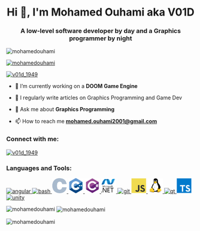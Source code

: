 <h1 align="center">Hi 👋, I'm Mohamed Ouhami aka V01D</h1>
<h3 align="center">A low-level software developer by day and a Graphics programmer by night</h3>

<p align="left"> <img src="https://komarev.com/ghpvc/?username=mohamedouhami&label=Profile%20views&color=0e75b6&style=flat" alt="mohamedouhami" /> </p>

<p align="left"> <a href="https://github.com/ryo-ma/github-profile-trophy"><img src="https://github-profile-trophy.vercel.app/?username=mohamedouhami" alt="mohamedouhami" /></a> </p>

<p align="left"> <a href="https://twitter.com/v01d_1949" target="blank"><img src="https://img.shields.io/twitter/follow/v01d_1949?logo=twitter&style=for-the-badge" alt="v01d_1949" /></a> </p>

- 🔭 I’m currently working on a **DOOM Game Engine**

- 📝 I regularly write articles on Graphics Programming and Game Dev

- 💬 Ask me about **Graphics Programming**

- 📫 How to reach me **mohamed.ouhami2001@gmail.com**

<h3 align="left">Connect with me:</h3>
<p align="left">
<a href="https://twitter.com/v01d_1949" target="blank"><img align="center" src="https://raw.githubusercontent.com/rahuldkjain/github-profile-readme-generator/master/src/images/icons/Social/twitter.svg" alt="v01d_1949" height="30" width="40" /></a>
</p>

<h3 align="left">Languages and Tools:</h3>
<p align="left"> <a href="https://angular.io" target="_blank" rel="noreferrer"> <img src="https://angular.io/assets/images/logos/angular/angular.svg" alt="angular" width="40" height="40"/> </a> <a href="https://www.gnu.org/software/bash/" target="_blank" rel="noreferrer"> <img src="https://www.vectorlogo.zone/logos/gnu_bash/gnu_bash-icon.svg" alt="bash" width="40" height="40"/> </a> <a href="https://www.cprogramming.com/" target="_blank" rel="noreferrer"> <img src="https://raw.githubusercontent.com/devicons/devicon/master/icons/c/c-original.svg" alt="c" width="40" height="40"/> </a> <a href="https://www.w3schools.com/cpp/" target="_blank" rel="noreferrer"> <img src="https://raw.githubusercontent.com/devicons/devicon/master/icons/cplusplus/cplusplus-original.svg" alt="cplusplus" width="40" height="40"/> </a> <a href="https://www.w3schools.com/cs/" target="_blank" rel="noreferrer"> <img src="https://raw.githubusercontent.com/devicons/devicon/master/icons/csharp/csharp-original.svg" alt="csharp" width="40" height="40"/> </a> <a href="https://dotnet.microsoft.com/" target="_blank" rel="noreferrer"> <img src="https://raw.githubusercontent.com/devicons/devicon/master/icons/dot-net/dot-net-original-wordmark.svg" alt="dotnet" width="40" height="40"/> </a> <a href="https://git-scm.com/" target="_blank" rel="noreferrer"> <img src="https://www.vectorlogo.zone/logos/git-scm/git-scm-icon.svg" alt="git" width="40" height="40"/> </a> <a href="https://developer.mozilla.org/en-US/docs/Web/JavaScript" target="_blank" rel="noreferrer"> <img src="https://raw.githubusercontent.com/devicons/devicon/master/icons/javascript/javascript-original.svg" alt="javascript" width="40" height="40"/> </a> <a href="https://www.linux.org/" target="_blank" rel="noreferrer"> <img src="https://raw.githubusercontent.com/devicons/devicon/master/icons/linux/linux-original.svg" alt="linux" width="40" height="40"/> </a> <a href="https://www.qt.io/" target="_blank" rel="noreferrer"> <img src="https://upload.wikimedia.org/wikipedia/commons/0/0b/Qt_logo_2016.svg" alt="qt" width="40" height="40"/> </a> <a href="https://www.typescriptlang.org/" target="_blank" rel="noreferrer"> <img src="https://raw.githubusercontent.com/devicons/devicon/master/icons/typescript/typescript-original.svg" alt="typescript" width="40" height="40"/> </a> <a href="https://unity.com/" target="_blank" rel="noreferrer"> <img src="https://www.vectorlogo.zone/logos/unity3d/unity3d-icon.svg" alt="unity" width="40" height="40"/> </a> </p>

<p><img align="left" src="https://github-readme-stats.vercel.app/api/top-langs?username=mohamedouhami&show_icons=true&locale=en&layout=compact" alt="mohamedouhami" /></p>

<p>&nbsp;<img align="center" src="https://github-readme-stats.vercel.app/api?username=mohamedouhami&show_icons=true&locale=en" alt="mohamedouhami" /></p>

<p><img align="center" src="https://github-readme-streak-stats.herokuapp.com/?user=mohamedouhami&" alt="mohamedouhami" /></p>
